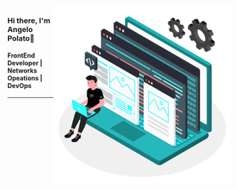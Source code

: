 <img align='right' src=".github/Developer-vector.svg" style='height: 400px; width:: 430px'>

### Hi there, I'm Angelo Polato👋

#### FrontEnd Developer | Networks Opeations | DevOps

---


<!--
**devpolatto/devpolatto** is a ✨ _special_ ✨ repository because its `README.md` (this file) appears on your GitHub profile.

Here are some ideas to get you started:

- 🔭 I’m currently working on ...
- 🌱 I’m currently learning ...
- 👯 I’m looking to collaborate on ...
- 🤔 I’m looking for help with ...
- 💬 Ask me about ...
- 📫 How to reach me: ...
- 😄 Pronouns: ...
- ⚡ Fun fact: ...
-->
